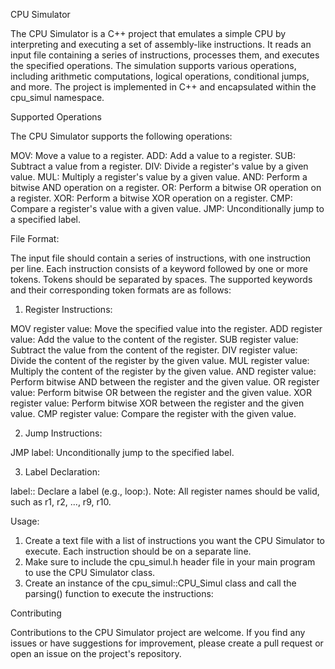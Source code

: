 CPU Simulator 

The CPU Simulator is a C++ project that emulates a simple CPU by interpreting and executing a set of assembly-like instructions. It reads an input file containing a series of instructions, processes them, and executes the specified operations. The simulation supports various operations, including arithmetic computations, logical operations, conditional jumps, and more. The project is implemented in C++ and encapsulated within the cpu_simul namespace.

Supported Operations

The CPU Simulator supports the following operations:

MOV: Move a value to a register.
ADD: Add a value to a register.
SUB: Subtract a value from a register.
DIV: Divide a register's value by a given value.
MUL: Multiply a register's value by a given value.
AND: Perform a bitwise AND operation on a register.
OR: Perform a bitwise OR operation on a register.
XOR: Perform a bitwise XOR operation on a register.
CMP: Compare a register's value with a given value.
JMP: Unconditionally jump to a specified label.

File Format:

The input file should contain a series of instructions, with one instruction per line. Each instruction consists of a keyword followed by one or more tokens. Tokens should be separated by spaces. The supported keywords and their corresponding token formats are as follows:

1. Register Instructions:

MOV register value: Move the specified value into the register.
ADD register value: Add the value to the content of the register.
SUB register value: Subtract the value from the content of the register.
DIV register value: Divide the content of the register by the given value.
MUL register value: Multiply the content of the register by the given value.
AND register value: Perform bitwise AND between the register and the given value.
OR register value: Perform bitwise OR between the register and the given value.
XOR register value: Perform bitwise XOR between the register and the given value.
CMP register value: Compare the register with the given value.

2. Jump Instructions:

JMP label: Unconditionally jump to the specified label.

3. Label Declaration:

label:: Declare a label (e.g., loop:).
Note: All register names should be valid, such as r1, r2, ..., r9, r10.

Usage: 

1. Create a text file with a list of instructions you want the CPU Simulator to execute. Each instruction should be on a separate line.
2. Make sure to include the cpu_simul.h header file in your main program to use the CPU Simulator class.
3. Create an instance of the cpu_simul::CPU_Simul class and call the parsing() function to execute the instructions:

Contributing

Contributions to the CPU Simulator project are welcome. If you find any issues or have suggestions for improvement, please create a pull request or open an issue on the project's repository.
